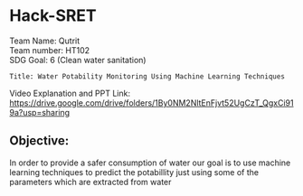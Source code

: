 # Hack-SRET
Team Name: Qutrit\
Team number: HT102\
SDG Goal: 6 (Clean water sanitation)
```
Title: Water Potability Monitoring Using Machine Learning Techniques
```
Video Explanation and PPT Link: https://drive.google.com/drive/folders/1By0NM2NltEnFjvt52UgCzT_QgxCi919a?usp=sharing

## Objective:
In order to provide a safer consumption of water our goal is to use machine learning techniques to predict the potabillity just using some of the parameters which are extracted from water

